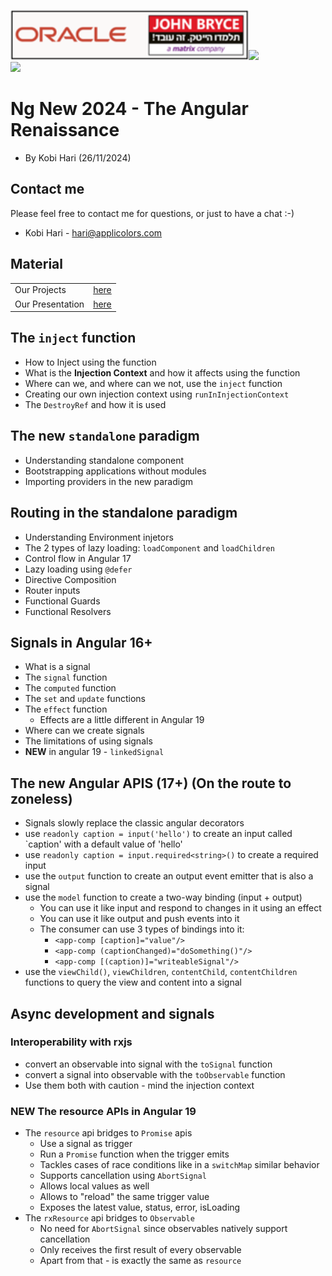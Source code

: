 <img src="./images/john-bryce.png" Height="80"><img src="./images/title.png" Height="80">
<br>
<img src="./images/logo.png" Height="135">
# Ng New 2024 - The Angular Renaissance
* By Kobi Hari (26/11/2024)

## Contact me
Please feel free to contact me for questions, or just to have a chat :-)
- Kobi Hari - hari@applicolors.com

## Material 

|   |    |  
|-------------- | -------------- 
| Our Projects    | [here](./projects)     |
| Our Presentation    | [here](./presentation/Ng%20New.pdf)     |

## The `inject` function
* How to Inject using the function
* What is the **Injection Context** and how it affects using the function
* Where can we, and where can we not, use the `inject` function
* Creating our own injection context using `runInInjectionContext`
* The `DestroyRef` and how it is used

## The new `standalone` paradigm
* Understanding standalone component
* Bootstrapping applications without modules
* Importing providers in the new paradigm

## Routing in the standalone paradigm
* Understanding Environment injetors
* The 2 types of lazy loading: `loadComponent` and `loadChildren`
* Control flow in Angular 17
* Lazy loading using `@defer`
* Directive Composition
* Router inputs
* Functional Guards
* Functional Resolvers

## Signals in Angular 16+
* What is a signal
* The `signal` function
* The `computed` function
* The `set` and `update` functions
* The `effect` function
  * Effects are a little different in Angular 19
* Where can we create signals
* The limitations of using signals
* **NEW** in angular 19 - `linkedSignal`

## The new Angular APIS (17+) (On the route to zoneless)
* Signals slowly replace the classic angular decorators
* use `readonly caption = input('hello')` to create an input called `caption' with a default value of 'hello'
* use `readonly caption = input.required<string>()` to create a required input
* use the `output` function to create an output event emitter that is also a signal
* use the `model` function to create a two-way binding (input + output)
  * You can use it like input and respond to changes in it using an effect
  * You can use it like output and push events into it
  * The consumer can use 3 types of bindings into it: 
    * `<app-comp [caption]="value"/>`
    * `<app-comp (captionChanged)="doSomething()"/>`
    * `<app-comp [(caption)]="writeableSignal"/>`
* use the `viewChild()`, `viewChildren`, `contentChild`, `contentChildren` functions to query the view and content into a signal

## Async development and signals
### Interoperability with rxjs
* convert an observable into signal with the `toSignal` function
* convert a signal into observable with the `toObservable` function
* Use them both with caution - mind the injection context

### **NEW** The resource APIs in Angular 19
* The `resource` api bridges to `Promise` apis
  * Use a signal as trigger
  * Run a `Promise` function when the trigger emits
  * Tackles cases of race conditions like in a `switchMap` similar behavior
  * Supports cancellation using `AbortSignal`
  * Allows local values as well
  * Allows to "reload" the same trigger value
  * Exposes the latest value, status, error, isLoading
* The `rxResource` api bridges to `Observable`
  * No need for `AbortSignal` since observables natively support cancellation
  * Only receives the first result of every observable
  * Apart from that - is exactly the same as `resource`




